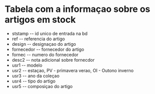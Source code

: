 # Tabela com a informaçao sobre os artigos em stock

- ststamp -- id unico de entrada na bd
- ref -- referencia do artigo
- design -- designaçao do artigo
- fornecedor -- fornecedor do artigo
- fornec -- numero do fornecedor
- desc2 -- nota adicional sobre fornecdor
- usr1 -- modelo
- usr2 -- estaçao, PV - primavera verao, OI - Outono inverno
- usr3 -- ano da coleçao
- usr4 -- tipo do artigo
- usr5 -- composiçao do artigo
